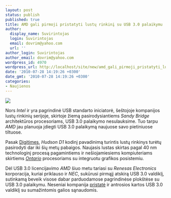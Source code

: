 ```yaml
---
layout: post
status: publish
published: true
title: AMD gali pirmoji pristatyti lustų rinkinį su USB 3.0 palaikymu
author:
  display_name: Suvirintojas
  login: Suvirintojas
  email: dovrim@yahoo.com
  url: ''
author_login: Suvirintojas
author_email: dovrim@yahoo.com
wordpress_id: 4970
wordpress_url: http://localhost/site/new/amd_gali_pirmoji_pristatyti_lustu_rinkini_su_usb_30_palaikymu/
date: '2010-07-28 14:19:26 +0300'
date_gmt: '2010-07-28 14:19:26 +0300'
categories:
- Naujienos
---
```

<div class="imgright"><img src="http://svarke.technews.lt/usb3logo.gif"  /></div>
<p>Nors <i>Intel</i> ir yra pagrindinė USB standarto iniciatorė, šeštojoje kompanijos lustų rinkinių serijoje, skirtoje žiemą pasirodysiantiems <i>Sandy Bridge</i> architektūros procesoriams, USB 3.0 palaikymo nesulauksime. Tuo tarpu <i>AMD</i> jau planuoja įdiegti USB 3.0 palaikymą naujuose savo pietiniuose tiltuose.</p>
<p>Pasak <a class="ns" href="http://www.digitimes.com/news/a20100727PD216.html">Digitimes</a>, <i>Hudson D1</i> kodinį pavadinimą turintis lustų rinkinys turėtų pasirodyti dar iki šių metų pabaigos. Naujasis lustas skirtas pagal 40 nm technologinį procesą pagamintiems ir nešiojamiesiems kompiuteriams skirtiems <a class="ns" href="http://www.technews.lt/naujiena/n/a/amd_fusion_apu_pasirodys_dar_siais_metais.html"><i>Ontario</i></a> procesoriams su integruotu grafikos posistemiu.</p>
<p>Dėl USB 3.0 licencijavimo <i>AMD</i> šiuo metu tariasi su <i>Renesas Electronics</i> korporacija, kuriai priklauso ir <i>NEC</i>, sukūrusi pirmąjį atskirą USB 3.0 valdiklį, sutinkamą beveik visose dabar parduodamose pagrindinėse plokštėse su USB 3.0 palaikymu. Neseniai kompanija <a class="ns" href="http://www2.renesas.com/usb/en/product/upd720200a.html">pristatė</a> ir antrosios kartos USB 3.0 valdiklį su sumažintomis galios sąnaudomis.<br /></p>
